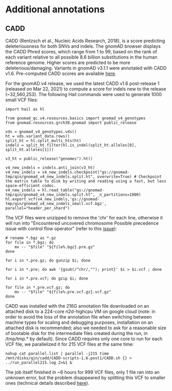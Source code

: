 # Additional annotations

## CADD

CADD (Rentzsch et al., Nucleic Acids Research, 2018), is a score predicting deleteriousness for both SNVs and indels. The gnomAD browser displays the CADD Phred scores, which range from 1 to 99, based on the rank of each variant relative to all possible 8.6 billion substitutions in the human reference genome. Higher scores are predicted to be more deleterious/damaging. Variants in gnomAD v3.1.1 were annotated with CADD v1.6. Pre-computed CADD scores are available [here](https://cadd.gs.washington.edu/download).

For the gnomAD v4 release, we used the latest CADD v1.6 post-release 1 (released on Mar 22, 2021) to compute a score for indels new to the release (~32,560,253). The following Hail commands were used to generate 1000 small VCF files: 

```commandline
import hail as hl

from gnomad_qc.v4.resources.basics import gnomad_v4_genotypes
from gnomad.resources.grch38.gnomad import public_release

vds = gnomad_v4_genotypes.vds()
ht = vds.variant_data.rows()
split_ht = hl.split_multi_hts(ht)
indels = split_ht.filter(hl.is_indel(split_ht.alleles[0], split_ht.alleles[1]))

v3_ht = public_release("genomes").ht()

v4_new_indels = indels.anti_join(v3_ht)
v4_new_indels = v4_new_indels.checkpoint("gs://gnomad-tmp/qin/gnomad_v4_new_indels.split.ht", overwrite=True) # Checkpoint the matrix table to disk by writing and reading using a fast, but less space-efficient codec.
v4_new_indels = hl.read_table("gs://gnomad-tmp/qin/gnomad_v4_new_indels.split.ht", _n_partitions=1000)
hl.export_vcf(v4_new_indels,'gs://gnomad-tmp/qin/gnomad_v4_new_indels_small.vcf.bgz', parallel="header_per_shard") 
```

The VCF files were unzipped to remove the 'chr' for each line, otherwise it will run into "Encountered uncovered chromosome
Possible precedence issue with control flow operator" (refer to this [issue](https://github.com/kircherlab/CADD-scripts/issues/37)): 

```commandline
# rename *.bgz as *.gz
for file in *.bgz; do 
    mv -- "$file" "${file%.bgz}.pre.gz"
done

for i in *.pre.gz; do gunzip $i; done

for i in *.pre; do awk '{gsub(/^chr/,""); print}' $i > $i.vcf ; done

for i in *.pre.vcf; do gzip $i; done

for file in *.pre.vcf.gz; do 
    mv -- "$file" "${file%.pre.vcf.gz}.vcf.gz"
done
```

CADD was installed with the 216G annotation file downloaded on an attached disk to a 224-core n2d-highcpu VM on google cloud (note: in order to avoid the loss of the annotation file when switching between machine types for scaling and debugging purposes, installation on an attached disk is recommended; also we needed to ask for a reasonable size of bootable disk for the intermediate files created during the run, in /tmp/tmp.* by default). Since CADD requires only one core to run for each VCF file, we parallelized it for 215 VCF files at the same time: 

```commandline
nohup cat parallel.list | parallel -j215 time /mnt/disks/qin/cadd/CADD-scripts-1.6.post1/CADD.sh {} > ../run_parallel215.log 2>&1 &
```

The job itself finished in ~6 hours for 999 VCF files, only 1 file ran into an unknown error, but the problem disappeared by splitting this VCF to smaller ones (technical details described [here](https://github.com/broadinstitute/gnomad_production/issues/782)). 







